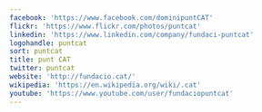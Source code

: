 ```yaml
---
facebook: 'https://www.facebook.com/dominipuntCAT'
flickr: 'https://www.flickr.com/photos/puntcat'
linkedin: 'https://www.linkedin.com/company/fundaci-puntcat'
logohandle: puntcat
sort: puntcat
title: punt CAT
twitter: puntcat
website: 'http://fundacio.cat/'
wikipedia: 'https://en.wikipedia.org/wiki/.cat'
youtube: 'https://www.youtube.com/user/fundaciopuntcat'
---
```

